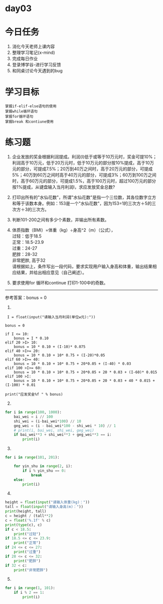# day03

# 今日任务

1. 消化今天老师上课内容
2. 整理学习笔记\(x-mind\)
3. 完成每日作业
4. 登录博学谷-进行学习反馈
5. 和同桌讨论今天遇到的bug

# 学习目标

```
掌握if-elif-else语句的使用
掌握while循环语句
掌握for循环语句
掌握break 和contiune使用
```

# 练习题

1. 企业发放的奖金根据利润提成。利润\(I\)低于或等于10万元时，奖金可提10%；利润高于10万元，低于20万元时，低于10万元的部分按10%提成，高于10万元的部分，可提成7.5%；20万到40万之间时，高于20万元的部分，可提成5%；40万到60万之间时高于40万元的部分，可提成3%；60万到100万之间时，高于60万元的部分，可提成1.5%，高于100万元时，超过100万元的部分按1%提成，从键盘输入当月利润I，求应发放奖金总数?

2. 打印出所有的"水仙花数"，所谓"水仙花数"是指一个三位数，其各位数字立方和等于该数本身。例如：153是一个"水仙花数"，因为153=1的三次方＋5的三次方＋3的三次方。

3. 判断101-200之间有多少个素数，并输出所有素数。

4. 体质指数（BMI）=体重（kg）÷身高^2（m）（公式），  
   过轻：低于18.5  
   正常：18.5-23.9  
   过重：24-27  
   肥胖：28-32  
   非常肥胖, 高于32  
   请根据如上，条件写出一段代码，要求实现用户输入身高和体重，输出结果相应结果，并给出相应意见（自己阐述）。

5. 要求使用for 循环和continue 打印1-100中的奇数。

---

参考答案：bonus = 0

1.

  
```
 I = float(input("请输入当月利润(单位w元):"))

bonus = 0

if I <= 10:
	bonus = I * 0.10
elif 20 >I> 10:
	bonus = 10 * 0.10 + (I-10)* 0.075
elif 40 >I>= 20:
	bonus = 10 * 0.10 + 10* 0.75 + (I-20)*0.05 
elif 60 >I>= 40:
	bonus = 10 * 0.10 + 10* 0.75 + 20*0.05 + (I-40) * 0.03
elif 100 >I>= 60:
	bonus = 10 * 0.10 + 10* 0.75 + 20*0.05 + 20 * 0.03 + (I-60)* 0.015
elif 100 >I:
	bonus = 10 * 0.10 + 10* 0.75 + 20*0.05 + 20 * 0.03 + 40 * 0.015 + (I-100) * 0.01

print("应发奖金%f " % bonus)

```

2.

```py
for i in range(100, 1000):
    bai_wei = i // 100
    shi_wei = (i-bai_wei*100) // 10
    geg_wei = (i - bai_wei*100 - shi_wei * 10) // 1
    # print(i, bai_wei, shi_wei, geg_wei)
    if bai_wei**3 + shi_wei**3 + geg_wei**3 == i:
        print(i)
```

3.

```py
for i in range(101, 201):

    for yin_shu in range(2, i):
        if i % yin_shu == 0:
            break
    else:
        print(i)
```

4.

```py
height = float(input("请输入体重(kg)："))
tall = float(input("请输入身高(m)："))
print(height, tall)
c = height / (tall**2)
c = float('%.1f' % c)
print(type(c), c)
if c < 18.5:
    print("过轻")
if 18.5 <= c <= 23.9:
    print("正常")
if 24 <= c <= 27:
    print("过重")
if 28 <= c <= 32:
    print("肥胖")
if 32 < c:
    print("非常肥胖")
```

5.

```py
for i in range(1, 101):
    if i % 2 == 1:
        print(i)
```



